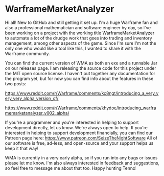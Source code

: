 # WarframeMarketAnalyzer

Hi all! New to GitHub and still getting it set up. I'm a huge Warframe fan and also a professional mathematician and software engineer by day, so I've been working on a project with the working title WarframeMarketAnalyzer to automate a lot of the drudge work that goes into trading and inventory management, among other aspects of the game. Since I'm sure I'm not the only one who would like a tool like this, I wanted to share it with the Warframe community.

You can find the current version of WMA as both an exe and a runnable Jar on our releases page. I am releasing the source code for this project under the MIT open source license. I haven't put together any documentation for the program yet, but for now you can find info about the features in these two posts:

https://www.reddit.com/r/Warframe/comments/kc8ngt/introducing_a_very_very_very_alpha_version_of/

https://www.reddit.com/r/Warframe/comments/khydoe/introducing_warframemarketanalyzer_v002_alpha/

If you're a programmer and you're interested in helping to support development directly, let us know. We're always open to help.
If you're interested in helping to support development financially, you can find our Patreon page here: https://www.patreon.com/SeizeTheNightSoftware
All of our software is free, ad-less, and open-source and your support helps us keep it that way!

WMA is currently in a very early alpha, so if you run into any bugs or issues please let me know. I'm also always interested in feedback and suggestions, so feel free to message me about that too. Happy hunting Tenno!
